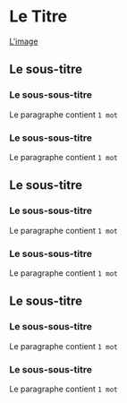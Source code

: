 # Le Titre
[L'image](lien_de_l_image)
## Le sous-titre
### Le sous-sous-titre
Le paragraphe contient `1 mot`
### Le sous-sous-titre
Le paragraphe contient `1 mot`
## Le sous-titre
### Le sous-sous-titre
Le paragraphe contient `1 mot`
### Le sous-sous-titre
Le paragraphe contient `1 mot`
## Le sous-titre
### Le sous-sous-titre
Le paragraphe contient `1 mot`
### Le sous-sous-titre
Le paragraphe contient `1 mot`

